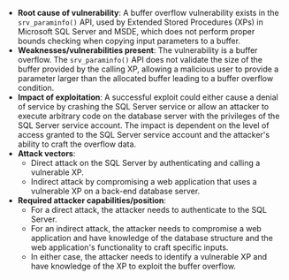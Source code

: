 - **Root cause of vulnerability**: A buffer overflow vulnerability exists in the `srv_paraminfo()` API, used by Extended Stored Procedures (XPs) in Microsoft SQL Server and MSDE, which does not perform proper bounds checking when copying input parameters to a buffer.
- **Weaknesses/vulnerabilities present**:  The vulnerability is a buffer overflow. The `srv_paraminfo()` API does not validate the size of the buffer provided by the calling XP, allowing a malicious user to provide a parameter larger than the allocated buffer leading to a buffer overflow condition.
- **Impact of exploitation**: A successful exploit could either cause a denial of service by crashing the SQL Server service or allow an attacker to execute arbitrary code on the database server with the privileges of the SQL Server service account. The impact is dependent on the level of access granted to the SQL Server service account and the attacker's ability to craft the overflow data.
- **Attack vectors**:
    - Direct attack on the SQL Server by authenticating and calling a vulnerable XP.
    - Indirect attack by compromising a web application that uses a vulnerable XP on a back-end database server.
- **Required attacker capabilities/position**:
    - For a direct attack, the attacker needs to authenticate to the SQL Server.
    - For an indirect attack, the attacker needs to compromise a web application and have knowledge of the database structure and the web application's functionality to craft specific inputs.
    - In either case, the attacker needs to identify a vulnerable XP and have knowledge of the XP to exploit the buffer overflow.